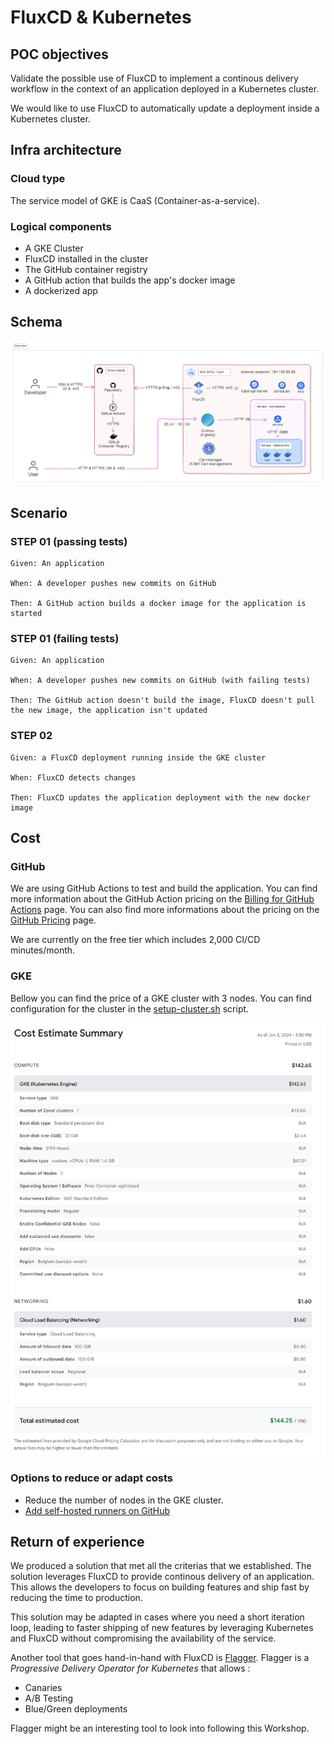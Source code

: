 # FluxCD & Kubernetes

## POC objectives

Validate the possible use of FluxCD to implement a continous delivery workflow in the context of an application deployed in a Kubernetes cluster.

We would like to use FluxCD to automatically update a deployment inside a Kubernetes cluster.

## Infra architecture

### Cloud type

The service model of GKE is CaaS (Container-as-a-service).

### Logical components

- A GKE Cluster
- FluxCD installed in the cluster
- The GitHub container registry
- A GitHub action that builds the app's docker image
- A dockerized app

## Schema

![Schema](./_images/schema.png)

## Scenario

### STEP 01 (passing tests)

```
Given: An application

When: A developer pushes new commits on GitHub

Then: A GitHub action builds a docker image for the application is started
```

### STEP 01 (failing tests)

```
Given: An application

When: A developer pushes new commits on GitHub (with failing tests)

Then: The GitHub action doesn't build the image, FluxCD doesn't pull the new image, the application isn't updated
```

### STEP 02

```
Given: a FluxCD deployment running inside the GKE cluster

When: FluxCD detects changes

Then: FluxCD updates the application deployment with the new docker image
```

## Cost

### GitHub

We are using GitHub Actions to test and build the application. You can find more information about the GitHub Action pricing on the [Billing for GitHub Actions](https://docs.github.com/en/billing/managing-billing-for-github-actions/about-billing-for-github-actions) page. You can also find more informations about the pricing on the [GitHub Pricing](https://github.com/pricing) page.

We are currently on the free tier which includes 2,000 CI/CD minutes/month.

### GKE

Bellow you can find the price of a GKE cluster with 3 nodes. You can find configuration for the cluster in the [setup-cluster.sh](./scripts/setup-cluster.sh) script.

![GKE Cost Estimate Summary](./_images/gke_cost_estimate.png)

### Options to reduce or adapt costs

- Reduce the number of nodes in the GKE cluster.
- [Add self-hosted runners on GitHub](https://docs.github.com/en/actions/hosting-your-own-runners/managing-self-hosted-runners/about-self-hosted-runners)

## Return of experience

We produced a solution that met all the criterias that we established. The solution leverages FluxCD to provide continous delivery of an application. This allows the developers to focus on building features and ship fast by reducing the time to production.

This solution may be adapted in cases where you need a short iteration loop, leading to faster shipping of new features by leveraging Kubernetes and FluxCD without compromising the availability of the service.

Another tool that goes hand-in-hand with FluxCD is [Flagger](https://flagger.app/). Flagger is a _Progressive Delivery Operator for Kubernetes_ that allows :

- Canaries
- A/B Testing
- Blue/Green deployments

Flagger might be an interesting tool to look into following this Workshop.
